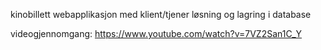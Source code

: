 kinobillett webapplikasjon med klient/tjener løsning og lagring i database

videogjennomgang:
https://www.youtube.com/watch?v=7VZ2San1C_Y
